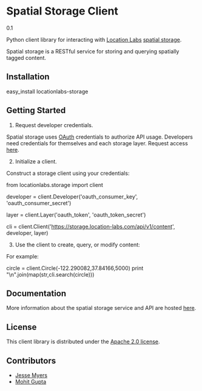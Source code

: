 # Spatial Storage Client

0.1

Python client library for interacting with [Location Labs][1] [spatial storage][2].

[1]: http://location-labs.com
[2]: http://storage.location-labs.com

Spatial storage is a RESTful service for storing and querying spatially
tagged content.


## Installation

easy_install locationlabs-storage


## Getting Started

1. Request developer credentials.

Spatial storage uses [OAuth][1] credentials to authorize API usage. Developers
need credentials for themselves and each storage layer. Request access [here][2].

[1]: http://oauth.net
[2]: http://storage.location-labs.com/support

2. Initialize a client.

Construct a storage client using your credentials:

   from locationlabs.storage import client

   developer = client.Developer('oauth_consumer_key',
                                'oauth_consumer_secret')

   layer = client.Layer('oauth_token',
                        'oauth_token_secret')

   cli = client.Client('https://storage.location-labs.com/api/v1/content',
                       developer,
                       layer)

3. Use the client to create, query, or modify content:

For example:

   circle = client.Circle(-122.290082,37.84166,5000)
   print "\n".join(map(str,cli.search(circle)))


## Documentation

More information about the spatial storage service and API are hosted [here][1].

[1]: http://storage.location-labs.com/docs

## License

This client library is distributed under the [Apache 2.0 license][1].

[1]: http://www.apache.org/licenses/LICENSE-2.0.html

## Contributors

- [Jesse Myers](https://github.com/jessemyers)
- [Mohit Gupta](https://github.com/m0hit)

